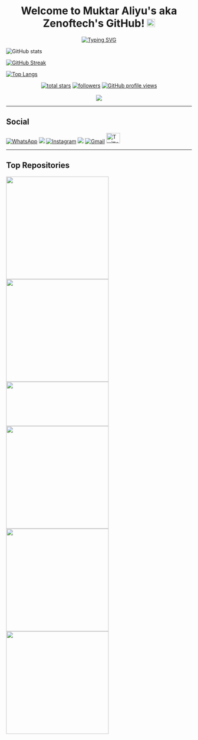 <!-- code inspired by - https://github.com/marlenezw -->
<!-- Typing SVG by DenverCoder1 - https://github.com/DenverCoder1/readme-typing-svg -->
<h1 align="center">  
<!-- <a href="https://git.io/typing-svg"><img src="https://readme-typing-svg.demolab.com?font=Fira+Code&weight=600&size=30&duration=4999&pause=1000&color=2A1DEEDF&background=2E3238C&Vcenter=true&repeat=false&width=900&lines=Welcome+to+Muktar+Aliyu's+aka+Zenoftech's+ Github!" alt="Typing SVG" /></a> -->
Welcome to Muktar Aliyu's aka Zenoftech's GitHub!
 <img src="https://media.giphy.com/media/27UtynCENEhLgiAmik/giphy.gif" width="22" height="22">
</h1>

<p align="center">
  <a href="https://git.io/typing-svg"><img src="https://readme-typing-svg.demolab.com?font=Fira+Code&pause=100&color=A02CFD&width=450&lines=%F0%9F%91%8B+Hi!+Zenoftech+here+:);Software+Engineering+Student+@ALX;CSC+Undergraduate.;An+enthusiastic+programmer;who+loves+to+explore%2C;automate%2C+break%2C;learn%2C+and+hack+all+things!;I+like+to+build+and;learn+in+the+open%2C;sharing+new+projects%2C+insights;and+thoughts%2C+on+Twitter." alt="Typing SVG" /></a>
</p>

   ![GitHub stats](https://github-readme-stats.vercel.app/api?username=zenoftech&show_icons=true&theme=tokyonight)
 
 [![GitHub Streak](https://streak-stats.demolab.com/?user=zenoftech&theme=ads-juicy-fresh)](https://git.io/streak-stats)
 
   [![Top Langs](https://github-readme-stats.vercel.app/api/top-langs/?username=zenoftech&layout=whcompact)](https://github.com/zenoftech/github-readme-stats&theme=default)

<p align="center">
  <a href="https://github.com/zenoftech?tab=repositories&sort=stargazers">
    <img alt="total stars" title="Total stars on GitHub" src="https://custom-icon-badges.herokuapp.com/github/stars/zenoftech?color=55960c&style=for-the-badge&labelColor=488207&logo=star" /></a>
  <a href="https://github.com/zenoftech?tab=followers">
    <img alt="followers" title="Follow me on Github" src="https://custom-icon-badges.herokuapp.com/github/followers/zenoftech?color=236ad3&labelColor=1155ba&style=for-the-badge&logo=person-add&label=Follow&logoColor=white" /></a>
  <a href="https://github.com/zenoftech/simple-counter">
    <img alt="GitHub profile views" title="GitHub profile views" src="https://simple-counter.infinityfreeapp.com/" /></a>  <br><br>
 <a href="https://ko-fi.com/zenoftech"> <img src="https://img.shields.io/badge/Coffee-Buy%20me%20a%20coffee-brightgreen?style=for-the-badge&logo=Ko-fi" /></a>
 </p>
 
 ---
 ## Social 
 <p align="left">
<a href="https://api.whatsapp.com/send/?phone=%2B2348102075944&text=Hello+Muktar!+How+are+you+doing?&type=phone_number&app_absent=0"> <img src="https://img.shields.io/badge/WhatsApp-25D366?style=for-the-badge&logo=whatsapp&logoColor=white" alt="WhatsApp"></a> 
 <a href="https://facebook.com/info.mukhtar"><img src="https://img.shields.io/badge/Facebook-%231877F2.svg?style=for-the-badge&logo=Facebook&logoColor=white"></a>
<a href="https://www.instagram.com/amuktar1/"><img src="https://img.shields.io/badge/Instagram-%23E4405F.svg?style=for-the-badge&logo=Instagram&logoColor=white"  alt="Instagram"></a>
 <a href="https://t.me/A_muktar1"><img src="https://img.shields.io/badge/Telegram-2CA5E0?style=for-the-badge&logo=telegram&logoColor=white"></a> 
 <a href="mailto:zenoftech.info@gmail.com"><img src="https://img.shields.io/badge/Gmail-D14836?style=for-the-badge&logo=gmail&logoColor=white" alt="Gmail"></a>
  <a href="https://twitter.com/Zenoftech1"><img width="37px" height="28px" alt="Twitter" title="Twitter" src="https://i.imgur.com/UlUtoFm_d.webp?style=social&url=https%3A%2F%2Ftwitter.com%2FZenoftech1%2Ffollowers"></a>
</p>

 ---
## Top Repositories
<p align="left">
<a href="https://github.com/zenoftech/alx-system_engineering-devops">
  <img align="center" src="https://github-readme-stats.vercel.app/api/pin/?username=zenoftech&repo=alx-system_engineering-devops&theme=radical" width="278"/>
</a>
  
<a href="https://github.com/zenoftech/Python-Exercises">
  <img align="center" src="https://github-readme-stats.vercel.app/api/pin/?username=zenoftech&repo=Python-Exercises&theme=radical" width="278" />
</a>
  
<a href="https://github.com/zenoftech/fun">
  <img align="center" src="https://github-readme-stats.vercel.app/api/pin/?username=zenoftech&repo=fun&theme=radical" width="278" height="120px" />
</a>
  
<a href="https://github.com/zenoftech/alx-zero_day">
  <img align="center" src="https://github-readme-stats.vercel.app/api/pin/?username=zenoftech&repo=alx-zero_day&theme=radical" width="278" />
</a>

<a href="https://github.com/zenoftech/ alx-pre_course">
  <img align="center" src="https://github-readme-stats.vercel.app/api/pin/?username=zenoftech&repo=alx-pre_course&theme=radical" width="278"/>
</a>
  
  <a href="https://github.com/zenoftech/pythonCal">
  <img align="center" src="https://github-readme-stats.vercel.app/api/pin/?username=zenoftech&repo=pythonCal&theme=radical" width="278" />
</a>
  </p>
